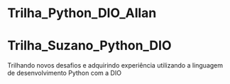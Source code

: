 # Trilha_Python_DIO_Allan


# Trilha_Suzano_Python_DIO


Trilhando novos desafios e adquirindo experiência utilizando a linguagem de desenvolvimento Python com a DIO
